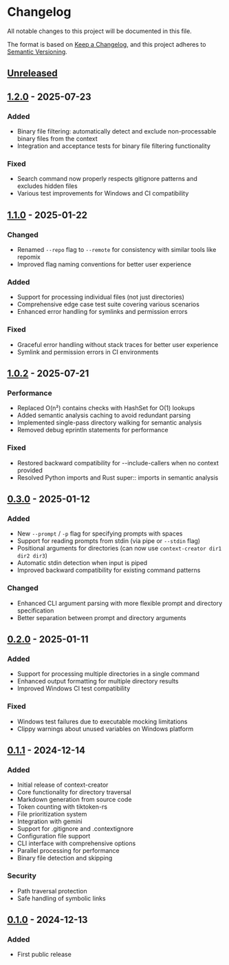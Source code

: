 # Changelog

All notable changes to this project will be documented in this file.

The format is based on [Keep a Changelog](https://keepachangelog.com/en/1.0.0/),
and this project adheres to [Semantic Versioning](https://semver.org/spec/v2.0.0.html).

## [Unreleased]

## [1.2.0] - 2025-07-23

### Added
- Binary file filtering: automatically detect and exclude non-processable binary files from the context
- Integration and acceptance tests for binary file filtering functionality

### Fixed
- Search command now properly respects gitignore patterns and excludes hidden files
- Various test improvements for Windows and CI compatibility

## [1.1.0] - 2025-01-22

### Changed
- Renamed `--repo` flag to `--remote` for consistency with similar tools like repomix
- Improved flag naming conventions for better user experience

### Added
- Support for processing individual files (not just directories)
- Comprehensive edge case test suite covering various scenarios
- Enhanced error handling for symlinks and permission errors

### Fixed
- Graceful error handling without stack traces for better user experience
- Symlink and permission errors in CI environments

## [1.0.2] - 2025-07-21

### Performance
- Replaced O(n²) contains checks with HashSet for O(1) lookups
- Added semantic analysis caching to avoid redundant parsing
- Implemented single-pass directory walking for semantic analysis
- Removed debug eprintln statements for performance

### Fixed
- Restored backward compatibility for --include-callers when no context provided
- Resolved Python imports and Rust super:: imports in semantic analysis

## [0.3.0] - 2025-01-12

### Added
- New `--prompt` / `-p` flag for specifying prompts with spaces
- Support for reading prompts from stdin (via pipe or `--stdin` flag)
- Positional arguments for directories (can now use `context-creator dir1 dir2 dir3`)
- Automatic stdin detection when input is piped
- Improved backward compatibility for existing command patterns

### Changed
- Enhanced CLI argument parsing with more flexible prompt and directory specification
- Better separation between prompt and directory arguments

## [0.2.0] - 2025-01-11

### Added
- Support for processing multiple directories in a single command
- Enhanced output formatting for multiple directory results
- Improved Windows CI test compatibility

### Fixed
- Windows test failures due to executable mocking limitations
- Clippy warnings about unused variables on Windows platform

## [0.1.1] - 2024-12-14

### Added
- Initial release of context-creator
- Core functionality for directory traversal
- Markdown generation from source code
- Token counting with tiktoken-rs
- File prioritization system
- Integration with gemini
- Support for .gitignore and .contextignore
- Configuration file support
- CLI interface with comprehensive options
- Parallel processing for performance
- Binary file detection and skipping

### Security
- Path traversal protection
- Safe handling of symbolic links

## [0.1.0] - 2024-12-13

### Added
- First public release

[Unreleased]: https://github.com/matiasvillaverde/context-creator/compare/v1.2.0...HEAD
[1.2.0]: https://github.com/matiasvillaverde/context-creator/compare/v1.1.0...v1.2.0
[1.1.0]: https://github.com/matiasvillaverde/context-creator/compare/v1.0.2...v1.1.0
[1.0.2]: https://github.com/matiasvillaverde/context-creator/compare/v0.3.0...v1.0.2
[0.3.0]: https://github.com/matiasvillaverde/context-creator/compare/v0.2.0...v0.3.0
[0.2.0]: https://github.com/matiasvillaverde/context-creator/compare/v0.1.1...v0.2.0
[0.1.1]: https://github.com/matiasvillaverde/context-creator/compare/v0.1.0...v0.1.1
[0.1.0]: https://github.com/matiasvillaverde/context-creator/releases/tag/v0.1.0